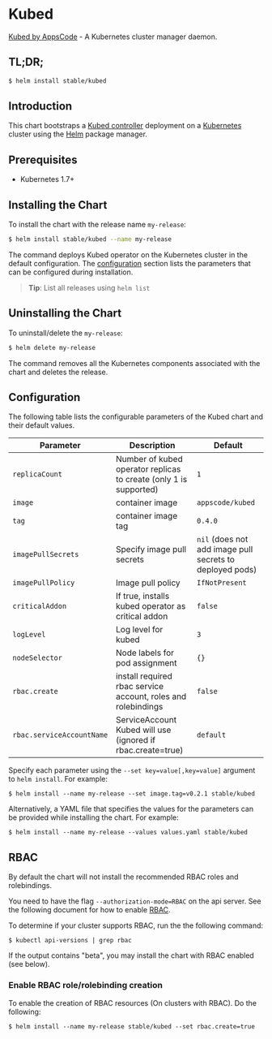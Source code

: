 # Kubed
[Kubed by AppsCode](https://github.com/appscode/kubed) - A Kubernetes cluster manager daemon.

## TL;DR;

```bash
$ helm install stable/kubed
```

## Introduction

This chart bootstraps a [Kubed controller](https://github.com/appscode/kubed) deployment on a [Kubernetes](http://kubernetes.io) cluster using the [Helm](https://helm.sh) package manager.

## Prerequisites

- Kubernetes 1.7+

## Installing the Chart
To install the chart with the release name `my-release`:
```bash
$ helm install stable/kubed --name my-release
```
The command deploys Kubed operator on the Kubernetes cluster in the default configuration. The [configuration](#configuration) section lists the parameters that can be configured during installation.

> **Tip**: List all releases using `helm list`

## Uninstalling the Chart

To uninstall/delete the `my-release`:

```bash
$ helm delete my-release
```

The command removes all the Kubernetes components associated with the chart and deletes the release.

## Configuration

The following table lists the configurable parameters of the Kubed chart and their default values.


| Parameter                 | Description                                                       | Default            |
| --------------------------| ------------------------------------------------------------------|--------------------|
| `replicaCount`            | Number of kubed operator replicas to create (only 1 is supported) | `1`                |
| `image`                   | container image                                                   | `appscode/kubed`   |
| `tag`                     | container image tag                                               | `0.4.0`            |
| `imagePullSecrets`        | Specify image pull secrets                                        | `nil` (does not add image pull secrets to deployed pods) |
| `imagePullPolicy`         | Image pull policy                                                 | `IfNotPresent`     |
| `criticalAddon`           | If true, installs kubed operator as critical addon                | `false`            |
| `logLevel`                | Log level for kubed                                               | `3`                |
| `nodeSelector`            | Node labels for pod assignment                                    | `{}`               |
| `rbac.create`             | install required rbac service account, roles and rolebindings     | `false`            |
| `rbac.serviceAccountName` | ServiceAccount Kubed will use (ignored if rbac.create=true)       | `default`          |


Specify each parameter using the `--set key=value[,key=value]` argument to `helm install`. For example:

```console
$ helm install --name my-release --set image.tag=v0.2.1 stable/kubed
```

Alternatively, a YAML file that specifies the values for the parameters can be provided while
installing the chart. For example:

```console
$ helm install --name my-release --values values.yaml stable/kubed
```

## RBAC
By default the chart will not install the recommended RBAC roles and rolebindings.

You need to have the flag `--authorization-mode=RBAC` on the api server. See the following document for how to enable [RBAC](https://kubernetes.io/docs/admin/authorization/rbac/).

To determine if your cluster supports RBAC, run the the following command:

```console
$ kubectl api-versions | grep rbac
```

If the output contains "beta", you may install the chart with RBAC enabled (see below).

### Enable RBAC role/rolebinding creation

To enable the creation of RBAC resources (On clusters with RBAC). Do the following:

```console
$ helm install --name my-release stable/kubed --set rbac.create=true
```
